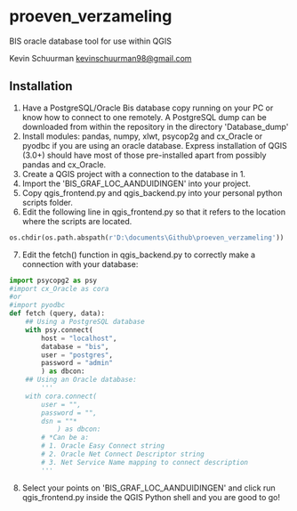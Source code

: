 # proeven_verzameling
BIS oracle database tool for use within QGIS

Kevin Schuurman
kevinschuurman98@gmail.com

## Installation 
1. Have a PostgreSQL/Oracle Bis database copy running on your PC or know how to connect to one remotely. A PostgreSQL dump can be downloaded from within the repository in the directory 'Database_dump'
2. Install modules: pandas, numpy, xlwt, psycop2g and cx_Oracle or pyodbc if you are using an oracle database. Express installation of QGIS (3.0+) should have most of those pre-installed apart from possibly pandas and cx_Oracle.
3. Create a QGIS project with a connection to the database in 1.
4. Import the 'BIS_GRAF_LOC_AANDUIDINGEN' into your project.
5. Copy qgis_frontend.py and qgis_backend.py into your personal python scripts folder.
6. Edit the following line in qgis_frontend.py so that it refers to the location where the scripts are located.
```python 
os.chdir(os.path.abspath(r'D:\documents\Github\proeven_verzameling'))
``` 
7. Edit the fetch() function in qgis_backend.py to correctly make a connection with your database:

  ```python
  import psycopg2 as psy
  #import cx_Oracle as cora 
  #or
  #import pyodbc
  def fetch (query, data):
      ## Using a PostgreSQL database
      with psy.connect(
          host = "localhost",
          database = "bis",
          user = "postgres",
          password = "admin"
          ) as dbcon:
      ## Using an Oracle database:
          '''
      with cora.connect(
          user = "",
          password = "",
          dsn = ""*
              ) as dbcon:
          # *Can be a: 
          # 1. Oracle Easy Connect string
          # 2. Oracle Net Connect Descriptor string
          # 3. Net Service Name mapping to connect description
          '''
```
8. Select your points on 'BIS_GRAF_LOC_AANDUIDINGEN' and click run qgis_frontend.py inside the QGIS Python shell and you are good to go!
